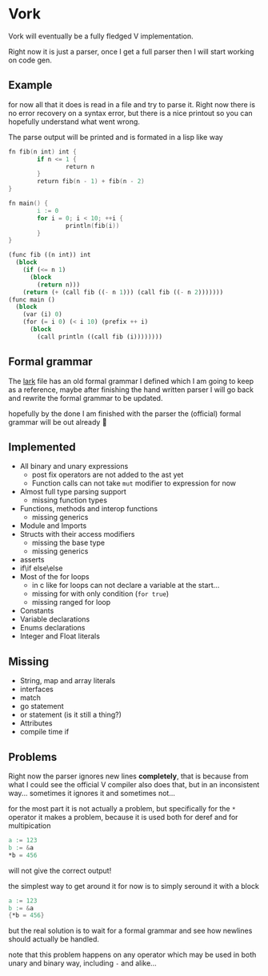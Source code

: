 # Vork

Vork will eventually be a fully fledged V implementation.

Right now it is just a parser, once I get a full parser then I will start working on code gen.

## Example
for now all that it does is read in a file and try to parse it. Right now there is no error
recovery on a syntax error, but there is a nice printout so you can hopefully understand what went wrong.

The parse output will be printed and is formated in a lisp like way

```v
fn fib(n int) int {
        if n <= 1 {
                return n
        }
        return fib(n - 1) + fib(n - 2)
}

fn main() {
        i := 0
        for i = 0; i < 10; ++i {
                println(fib(i))
        }
}
```

```lisp
(func fib ((n int)) int
  (block
    (if (<= n 1)
      (block
        (return n)))
    (return (+ (call fib ((- n 1))) (call fib ((- n 2)))))))
(func main () 
  (block
    (var (i) 0)
    (for (= i 0) (< i 10) (prefix ++ i)
      (block
        (call println ((call fib (i))))))))
```

## Formal grammar
The [lark](v.lark) file has an old formal grammar I defined which I am going to keep as a reference, maybe after finishing the hand written parser I will go back and rewrite the formal grammar to be updated.

hopefully by the done I am finished with the parser the (official) formal grammar will be out already :shrug:

## Implemented
* All binary and unary expressions
    * post fix operators are not added to the ast yet
    * Function calls can not take `mut` modifier to expression for now
* Almost full type parsing support
    * missing function types
* Functions, methods and interop functions
    * missing generics
* Module and Imports
* Structs with their access modifiers
    * missing the base type
    * missing generics
* asserts
* if\if else\else
* Most of the for loops
    * in c like for loops can not declare a variable at the start...
    * missing for with only condition (`for true`)
    * missing ranged for loop
* Constants
* Variable declarations
* Enums declarations 
* Integer and Float literals

## Missing
* String, map and array literals
* interfaces
* match
* go statement
* or statement (is it still a thing?)
* Attributes
* compile time if

## Problems
Right now the parser ignores new lines **completely**, that is because from what I could see the official V compiler also does that, but in an inconsistent way... sometimes it ignores it and sometimes not...

for the most part it is not actually a problem, but specifically for the `*` operator it makes a problem, because it is used both for deref and for multipication
```v
a := 123
b := &a
*b = 456
```
will not give the correct output! 

the simplest way to get around it for now is to simply seround it with a block
```v
a := 123
b := &a
{*b = 456}
```

but the real solution is to wait for a formal grammar and see how newlines should actually be handled.

note that this problem happens on any operator which may be used in both unary and binary way, including `-` and alike...